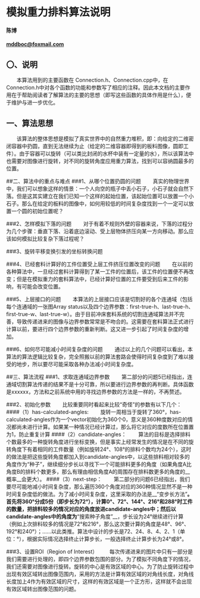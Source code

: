 # 模拟重力排料算法说明

#### 陈博
#### mddboc@foxmail.com

## 〇、说明
&#8195;&#8195;本算法用到的主要函数在 Connection.h、Connection.cpp中，在Connection.h中对各个函数的功能和参数写了相应的注释。因此本文档的主要作用在于帮助阅读者了解算法的主要的思想（即写这些函数的具体作用是什么），便于维护与进一步优化。

## 一、算法思想
&#8195;&#8195;该算法的整体思想是模拟了真实世界中的自然重力堆积，即：向给定的二维密闭容器中扔圆，直到无法继续为止（给定的二维容器即得到的板料图像，圆即工件）。由于容器可以旋转（可以类比封闭的水杯中装有一定量的水），所以该算法中也需要对图像进行旋转，对不同的旋转角度应用重力算法，找到可以容纳圆最多的位置。


##二、算法中的重点与难点
###1、从哪个位置扔圆的问题
&#8195;&#8195;真实的物理世界中，我们可以想象这样的情景：一个人向空的瓶子中丢小石子，小石子就会自然下落。但是这其实建立在我们已知一个这样的起始位置，该起始位置可以放置一个小石子。那么在给定的板料的图像中，如何用较低的时间复杂度找到一个一定可以放置一个圆的初始位置呢？

###2、怎样模拟下落的问题
&#8195;&#8195;对于有着不规则外壁的容器来说，下落的过程分为几个步骤：垂直下落、沿着底边滚动、受上层物体挤压向某一方向移动。那么应该如何模拟比较复杂下落过程呢？

###3、旋转平移变换引发的坐标转换问题

###4、已经套料计算好的工件位置受上层工件挤压位置改变的问题
&#8195;&#8195;在以前的各种算法中，一旦经过套料计算得到了某一工件的位置后，该工件的位置便不再改变；但是在模拟重力的套料算法中，已经计算好位置的工件要受到后来工件的影响，有可能会改变位置。

###5、上层接口的问题
&#8195;&#8195;本算法的上层接口应该是切割好的各个连通域（包括每个连通域的一张图Array<int> status以及四个边界参数：first-true-h、last-true-h、first-true-w、last-true-w）。由于目前冲床套料系统的切割连通域算法并不完善，导致传递进来的图像与边界参数常常是不吻合的。这需要在套料算法正式进行计算以前，要进行四个边界参数的重新判断。这又进一步引起了时间复杂度的增加。

###6、如何尽可能减小时间复杂度的问题
&#8195;&#8195;通过以上的几个问题可以看出，本算法的算法逻辑比较复杂，完全照搬以前的算法套路会使得时间复杂度到了难以接受的地步，所以要尽可能采取各种办法减小时间复杂度。


##三、算法流程
###1、求取连通域边界参数
&#8195;&#8195;第二部分的问题5已经指出，连通域切割算法传递的结果不是十分可靠，所以要进行边界参数的再判断。具体函数是xxxxxx，方法和之前系统中用的寻找边界参数的方法是一样的，不再赘述。

###2、初始化参数
&#8195;&#8195;比较重要同时看起来比较“奇怪”的参数有以下几个：
####（1）has-calculated-angles:
&#8195;&#8195;旋转一周相当于旋转了360°，has-calculated-angles作为一个vector<int>初始化为360个0，意义是360种度数对应的情况都尚未进行计算。如果某一种情况已经计算过，那么将它对应的度数所在位置置为1，防止重复计算
####（2）candidate-angles：
&#8195;&#8195;算法的目标是选择排料个数最多的一种旋转角度进行坐标变换，但是事实上经常发生的情况是在不同的旋转角度下有着相同的工件数量（例如旋转24°、108°的排料个数均为24个），这时的做法是把这些旋转角度都加入到candidate-angles中，以这些排料相对较多的角度作为“种子”，继续细分步长以寻找下一个可能排料更多的角度（如果角度A比角度B的排料个数更多，那么有理由相信角度A的周围存在排料数更多的角度的__概率__会更大）。
####（3）next-step：
&#8195;&#8195;第二部分的问题6已经指出，我们要尽可能地减小时间复杂度，那么遍历360个角度对应的360种情况显然不是一种时间复杂度低的做法。为了减小时间复杂度，这里采取的办法是__“变步长方法”__。首先将360°分成5份（即步长为72°），计算0°、72°、144°、216°和288°时工件的数量，把排料较多的情况对应的角度放进candidate-angles中；然后以candidate-angles中的角度为__“搜索种子角度”__，步长设为24°继续进行计算（例如上次排料较多的情况是72°和216°，那么这次要计算的角度是48°、96°、192°和240°）；……以此类推。算法中设计的步长是72、24、8、4、2、1（单位：°），根据实际情况选择终止计算步长，一般选择终止计算步长为24°或8°。

###3、设置ROI（Region of Interest）
&#8195;&#8195;每次传递进来的图片中只有一部分是我们需要进行处理的，即四个边界参数包围的部分。为了模拟不同角度下的情况，我们还需要对图像进行旋转。旋转的中心是有效区域的中心。为了防止旋转过程中出现有效区域转出图像范围内，采用的方法是计算有效区域的对角线长度，对角线长度加上4作为有效区域的尺寸，这样的有效区域是一个正方形，这样就不会出现有效区域转出图像范围的问题。
